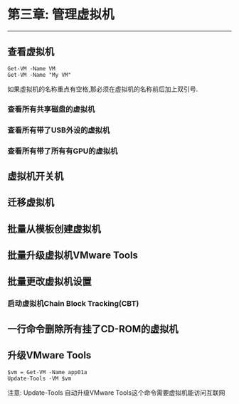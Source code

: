 # 第三章: 管理虚拟机
***
## 查看虚拟机
```
Get-VM -Name VM
Get-VM -Name "My VM"
```   
如果虚拟机的名称重点有空格,那必须在虚拟机的名称前后加上双引号.

### 查看所有共享磁盘的虚拟机


### 查看所有带了USB外设的虚拟机

### 查看所有带了所有有GPU的虚拟机



## 虚拟机开关机

## 迁移虚拟机

## 批量从模板创建虚拟机

## 批量升级虚拟机VMware Tools

## 批量更改虚拟机设置

### 启动虚拟机Chain Block Tracking(CBT)
 
### 

## 一行命令删除所有挂了CD-ROM的虚拟机


## 升级VMware Tools
```
$vm = Get-VM -Name app01a
Update-Tools -VM $vm
```
注意: Update-Tools 自动升级VMware Tools这个命令需要虚拟机能访问互联网